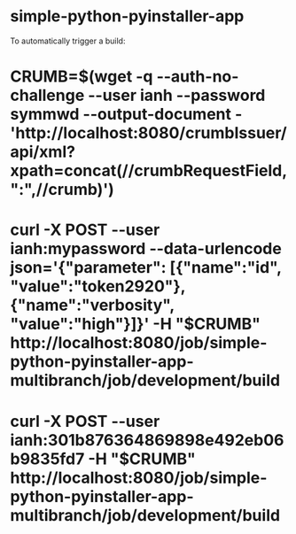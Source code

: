 # simple-python-pyinstaller-app

To automatically trigger a build:
# CRUMB=$(wget -q --auth-no-challenge --user ianh --password symmwd --output-document - 'http://localhost:8080/crumbIssuer/api/xml?xpath=concat(//crumbRequestField,":",//crumb)')
# curl -X POST --user ianh:mypassword --data-urlencode json='{"parameter": [{"name":"id", "value":"token2920"}, {"name":"verbosity", "value":"high"}]}' -H "$CRUMB"  http://localhost:8080/job/simple-python-pyinstaller-app-multibranch/job/development/build
#  curl -X POST --user ianh:301b876364869898e492eb06b9835fd7 -H "$CRUMB"  http://localhost:8080/job/simple-python-pyinstaller-app-multibranch/job/development/build
